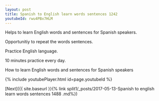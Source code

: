 ```yaml
---
layout: post
title: Spanish to English learn words sentences 1242 
youtubeId: rwu4PBx7HLM
---
```

 
 
Helps to learn English words and sentences for Spanish speakers.

Opportunitiy to repeat the words sentences. 

Practice English language. 
 
10 minutes practice every day. 
 
How to learn English words and sentences for Spanish speakers 
 
{% include youtubePlayer.html id=page.youtubeId %}
 
 
[Next]({{ site.baseurl }}{% link  split1/_posts/2017-05-13-Spanish to english learn words sentences 1488 .md%})
 
